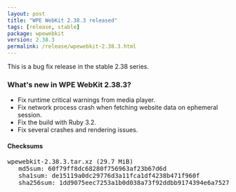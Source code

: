 ```yaml
---
layout: post
title: "WPE WebKit 2.38.3 released"
tags: [release, stable]
package: wpewebkit
version: 2.38.3
permalink: /release/wpewebkit-2.38.3.html
---
```


This is a bug fix release in the stable 2.38 series.

### What's new in WPE WebKit 2.38.3?

- Fix runtime critical warnings from media player.
- Fix network process crash when fetching website data on ephemeral session.
- Fix the build with Ruby 3.2.
- Fix several crashes and rendering issues.

#### Checksums

<pre>
wpewebkit-2.38.3.tar.xz (29.7 MiB)
   md5sum: 60f79ff8dc68280f756963af23b67d6d
   sha1sum: de15119a0dc29776d3a11fca1df4238b471f960f
   sha256sum: 1dd9075eec7253a1b0d038a73f92ddbb9174394e6a7527ec07b4464fa6290498
</pre>
